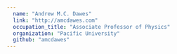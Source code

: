 ```yaml
---
  name: "Andrew M.C. Dawes"
  link: "http://amcdawes.com"
  occupation_title: "Associate Professor of Physics"
  organization: "Pacific University"
  github: "amcdawes"
---
```

